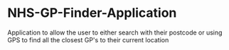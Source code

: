 # NHS-GP-Finder-Application
Application to allow the user to either search with their postcode or using GPS to find all the closest GP's to their current location
